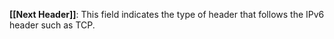 **[[Next Header]]**: This field indicates the type of header that follows the IPv6 header such as TCP.